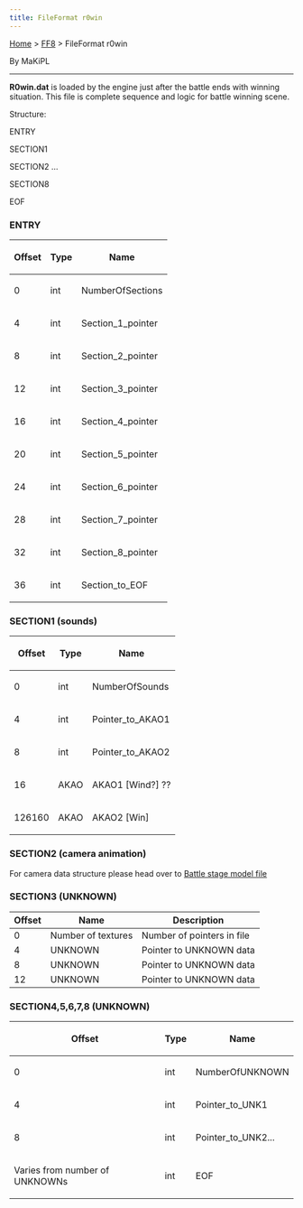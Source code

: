 ```yaml
---
title: FileFormat r0win
---
```


[Home](/ff7-flat-wiki/Main%20Page.md) > [FF8](/ff7-flat-wiki/FF8.md) > FileFormat r0win

By MaKiPL

------------------------------------------------------------------------

**R0win.dat** is loaded by the engine just after the battle ends with
winning situation. This file is complete sequence and logic for battle
winning scene.

Structure:

ENTRY

SECTION1

SECTION2 …

SECTION8

EOF

### ENTRY

<table>
<thead>
<tr class="header">
<th><center>
<p><strong>Offset</strong></p>
</center></th>
<th><center>
<p><strong>Type</strong></p>
</center></th>
<th><center>
<p><strong>Name</strong></p>
</center></th>
</tr>
</thead>
<tbody>
<tr class="odd">
<td><p>0</p></td>
<td><p>int</p></td>
<td><p>NumberOfSections</p></td>
</tr>
<tr class="even">
<td><p>4</p></td>
<td><p>int</p></td>
<td><p>Section_1_pointer</p></td>
</tr>
<tr class="odd">
<td><p>8</p></td>
<td><p>int</p></td>
<td><p>Section_2_pointer</p></td>
</tr>
<tr class="even">
<td><p>12</p></td>
<td><p>int</p></td>
<td><p>Section_3_pointer</p></td>
</tr>
<tr class="odd">
<td><p>16</p></td>
<td><p>int</p></td>
<td><p>Section_4_pointer</p></td>
</tr>
<tr class="even">
<td><p>20</p></td>
<td><p>int</p></td>
<td><p>Section_5_pointer</p></td>
</tr>
<tr class="odd">
<td><p>24</p></td>
<td><p>int</p></td>
<td><p>Section_6_pointer</p></td>
</tr>
<tr class="even">
<td><p>28</p></td>
<td><p>int</p></td>
<td><p>Section_7_pointer</p></td>
</tr>
<tr class="odd">
<td><p>32</p></td>
<td><p>int</p></td>
<td><p>Section_8_pointer</p></td>
</tr>
<tr class="even">
<td><p>36</p></td>
<td><p>int</p></td>
<td><p>Section_to_EOF</p></td>
</tr>
</tbody>
</table>

### SECTION1 (sounds)

<table>
<thead>
<tr class="header">
<th><center>
<p><strong>Offset</strong></p>
</center></th>
<th><center>
<p><strong>Type</strong></p>
</center></th>
<th><center>
<p><strong>Name</strong></p>
</center></th>
</tr>
</thead>
<tbody>
<tr class="odd">
<td><p>0</p></td>
<td><p>int</p></td>
<td><p>NumberOfSounds</p></td>
</tr>
<tr class="even">
<td><p>4</p></td>
<td><p>int</p></td>
<td><p>Pointer_to_AKAO1</p></td>
</tr>
<tr class="odd">
<td><p>8</p></td>
<td><p>int</p></td>
<td><p>Pointer_to_AKAO2</p></td>
</tr>
<tr class="even">
<td><p>16</p></td>
<td><p>AKAO</p></td>
<td><p>AKAO1 [Wind?] ??</p></td>
</tr>
<tr class="odd">
<td><p>126160</p></td>
<td><p>AKAO</p></td>
<td><p>AKAO2 [Win]</p></td>
</tr>
</tbody>
</table>

### SECTION2 (camera animation)

For camera data structure please head over to [Battle stage model
file][]

### SECTION3 (UNKNOWN)

| Offset | Name               | Description                |
|--------|--------------------|----------------------------|
| 0      | Number of textures | Number of pointers in file |
| 4      | UNKNOWN            | Pointer to UNKNOWN data    |
| 8      | UNKNOWN            | Pointer to UNKNOWN data    |
| 12     | UNKNOWN            | Pointer to UNKNOWN data    |

### SECTION4,5,6,7,8 (UNKNOWN)

<table>
<thead>
<tr class="header">
<th><center>
<p><strong>Offset</strong></p>
</center></th>
<th><center>
<p><strong>Type</strong></p>
</center></th>
<th><center>
<p><strong>Name</strong></p>
</center></th>
</tr>
</thead>
<tbody>
<tr class="odd">
<td><p>0</p></td>
<td><p>int</p></td>
<td><p>NumberOfUNKNOWN</p></td>
</tr>
<tr class="even">
<td><p>4</p></td>
<td><p>int</p></td>
<td><p>Pointer_to_UNK1</p></td>
</tr>
<tr class="odd">
<td><p>8</p></td>
<td><p>int</p></td>
<td><p>Pointer_to_UNK2...</p></td>
</tr>
<tr class="even">
<td><p>Varies from number of UNKNOWNs</p></td>
<td><p>int</p></td>
<td><p>EOF</p></td>
</tr>
</tbody>
</table>

  [Battle stage model file]: /ff7-flat-wiki/FF8/FileFormat%20X.md "wikilink"
